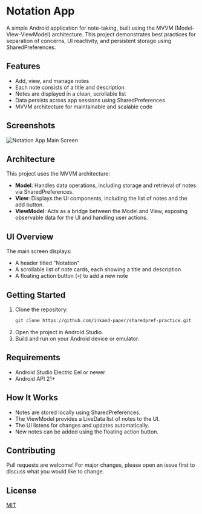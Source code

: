 # Notation App

A simple Android application for note-taking, built using the MVVM (Model-View-ViewModel) architecture. This project demonstrates best practices for separation of concerns, UI reactivity, and persistent storage using SharedPreferences.

## Features

- Add, view, and manage notes
- Each note consists of a title and description
- Notes are displayed in a clean, scrollable list
- Data persists across app sessions using SharedPreferences
- MVVM architecture for maintainable and scalable code

## Screenshots

![Notation App Main Screen](image1)

## Architecture

This project uses the MVVM architecture:

- **Model**: Handles data operations, including storage and retrieval of notes via SharedPreferences.
- **View**: Displays the UI components, including the list of notes and the add button.
- **ViewModel**: Acts as a bridge between the Model and View, exposing observable data for the UI and handling user actions.

## UI Overview

The main screen displays:
- A header titled "Notation"
- A scrollable list of note cards, each showing a title and description
- A floating action button (`+`) to add a new note

## Getting Started

1. Clone the repository:
   ```sh
   git clone https://github.com/inkand-paper/sharedpref-practice.git
   ```
2. Open the project in Android Studio.
3. Build and run on your Android device or emulator.

## Requirements

- Android Studio Electric Eel or newer
- Android API 21+

## How It Works

- Notes are stored locally using SharedPreferences.
- The ViewModel provides a LiveData list of notes to the UI.
- The UI listens for changes and updates automatically.
- New notes can be added using the floating action button.

## Contributing

Pull requests are welcome! For major changes, please open an issue first to discuss what you would like to change.

## License

[MIT](LICENSE)

